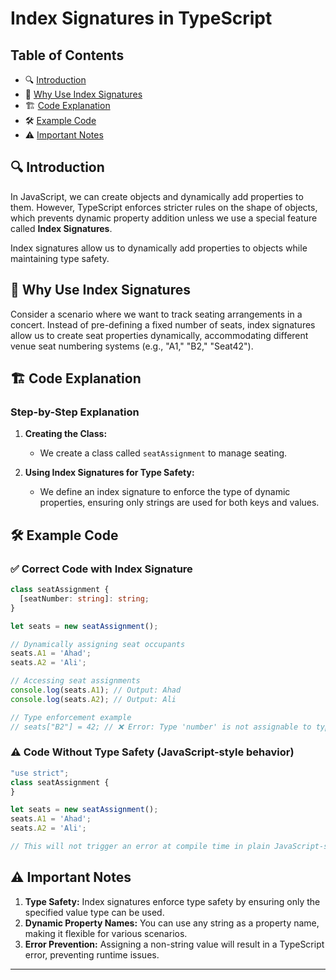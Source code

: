 
# Index Signatures in TypeScript

## Table of Contents
- 🔍 [Introduction](#introduction)
- 🔧 [Why Use Index Signatures](#why-use-index-signatures)
- 🏗️ [Code Explanation](#code-explanation)
- 🛠️ [Example Code](#example-code)
- ⚠️ [Important Notes](#important-notes)

## 🔍 Introduction
In JavaScript, we can create objects and dynamically add properties to them. However, TypeScript enforces stricter rules on the shape of objects, which prevents dynamic property addition unless we use a special feature called **Index Signatures**.

Index signatures allow us to dynamically add properties to objects while maintaining type safety.

## 🔧 Why Use Index Signatures
Consider a scenario where we want to track seating arrangements in a concert. Instead of pre-defining a fixed number of seats, index signatures allow us to create seat properties dynamically, accommodating different venue seat numbering systems (e.g., "A1," "B2," "Seat42").

## 🏗️ Code Explanation
### Step-by-Step Explanation
1. **Creating the Class:**
   - We create a class called `seatAssignment` to manage seating.

2. **Using Index Signatures for Type Safety:**
   - We define an index signature to enforce the type of dynamic properties, ensuring only strings are used for both keys and values.

## 🛠️ Example Code
### ✅ Correct Code with Index Signature
```typescript
class seatAssignment {
  [seatNumber: string]: string;
}

let seats = new seatAssignment();

// Dynamically assigning seat occupants
seats.A1 = 'Ahad';
seats.A2 = 'Ali';

// Accessing seat assignments
console.log(seats.A1); // Output: Ahad
console.log(seats.A2); // Output: Ali

// Type enforcement example
// seats["B2"] = 42; // ❌ Error: Type 'number' is not assignable to type 'string'.
```

### ⚠️ Code Without Type Safety (JavaScript-style behavior)
```typescript
"use strict";
class seatAssignment {
}

let seats = new seatAssignment();
seats.A1 = 'Ahad';
seats.A2 = 'Ali';

// This will not trigger an error at compile time in plain JavaScript-style behavior.
```

## ⚠️ Important Notes
1. **Type Safety:** Index signatures enforce type safety by ensuring only the specified value type can be used.
2. **Dynamic Property Names:** You can use any string as a property name, making it flexible for various scenarios.
3. **Error Prevention:** Assigning a non-string value will result in a TypeScript error, preventing runtime issues.

---
